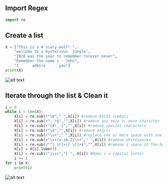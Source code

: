 ## Import Regex
```python
import re
```
## Create a list
```python
X = ["This is a # scary wolf! ",
    "welcome to a mysterious  jungle",
    "2020 was the year to remember forever_never",
    "Remember the name s - John",
    "I      admire      you"]
print(X)
```
![alt text](https://github.com/emilyngx/SocialMedia_TextMining/blob/main/Cleaning%20using%20Regex/images/1.png)
## Iterate through the list & Clean it
``` python
i = 0
while i < len(X):
    X[i] = re.sub(r"\W"," ",X[i]) #remove ASCII symbols
    X[i] = re.sub(r"_.*$","",X[i]) #remove any zero or more character
    X[i] = re.sub(r"[#!_-]","",X[i]) #remove special characters
    X[i] = re.sub(r"\d","",X[i]) #remove digits
    X[i] = re.sub(r"\s+"," ",X[i]) #replace one or more space with one
    X[i] = re.sub(r"\s+[a-zA-Z]\s+"," ",X[i]) #remove whitespaces 
    X[i] = re.sub(r"^[ \t]+|[ \t]+$","",X[i]) #remove a space at the begininning and the end of a sentence
    X[i] = X[i].lower()
    X[i] = re.sub(r"i\s+","I ", X[i]) #Make i a capital letter
    i += 1
for i in X:
    print(i)
```
![alt text](https://github.com/emilyngx/SocialMedia_TextMining/blob/main/Cleaning%20using%20Regex/images/0.png)
